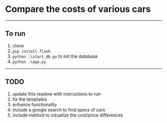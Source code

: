 # Compare the costs of various cars

---

## To run

1. clone
2. `pip install flask`
3. `python .\start_db.py` to init the database
4. `python .\app.py`

---

## TODO

1. update this readme with instructions to run
2. fix the templates
3. enhance functionality
4. include a google search to find specs of cars
5. include method to vizualize the cost/price differences

